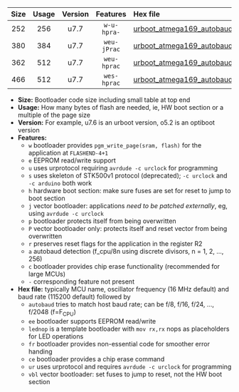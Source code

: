 |Size|Usage|Version|Features|Hex file|
|:-:|:-:|:-:|:-:|:--|
|252|256|u7.7|`w-u-hpra-`|[urboot_atmega169_autobaud_ur.hex](https://raw.githubusercontent.com/stefanrueger/urboot.hex/main/mcus/atmega169/autobaud/urboot_atmega169_autobaud_ur.hex)|
|380|384|u7.7|`weu-jPrac`|[urboot_atmega169_autobaud_ee_lednop_fr_ce_ur_vbl.hex](https://raw.githubusercontent.com/stefanrueger/urboot.hex/main/mcus/atmega169/autobaud/urboot_atmega169_autobaud_ee_lednop_fr_ce_ur_vbl.hex)|
|362|512|u7.7|`weu-hprac`|[urboot_atmega169_autobaud_ee_lednop_fr_ce_ur.hex](https://raw.githubusercontent.com/stefanrueger/urboot.hex/main/mcus/atmega169/autobaud/urboot_atmega169_autobaud_ee_lednop_fr_ce_ur.hex)|
|466|512|u7.7|`wes-hprac`|[urboot_atmega169_autobaud_ee_lednop_fr_ce.hex](https://raw.githubusercontent.com/stefanrueger/urboot.hex/main/mcus/atmega169/autobaud/urboot_atmega169_autobaud_ee_lednop_fr_ce.hex)|

- **Size:** Bootloader code size including small table at top end
- **Usage:** How many bytes of flash are needed, ie, HW boot section or a multiple of the page size
- **Version:** For example, u7.6 is an urboot version, o5.2 is an optiboot version
- **Features:**
  + `w` bootloader provides `pgm_write_page(sram, flash)` for the application at `FLASHEND-4+1`
  + `e` EEPROM read/write support
  + `u` uses urprotocol requiring `avrdude -c urclock` for programming
  + `s` uses skeleton of STK500v1 protocol (deprecated); `-c urclock` and `-c arduino` both work
  + `h` hardware boot section: make sure fuses are set for reset to jump to boot section
  + `j` vector bootloader: applications *need to be patched externally*, eg, using `avrdude -c urclock`
  + `p` bootloader protects itself from being overwritten
  + `P` vector bootloader only: protects itself and reset vector from being overwritten
  + `r` preserves reset flags for the application in the register R2
  + `a` autobaud detection (f_cpu/8n using discrete divisors, n = 1, 2, ..., 256)
  + `c` bootloader provides chip erase functionality (recommended for large MCUs)
  + `-` corresponding feature not present
- **Hex file:** typically MCU name, oscillator frequency (16 MHz default) and baud rate (115200 default) followed by
  + `autobaud` tries to match host baud rate; can be f/8, f/16, f/24, ..., f/2048 (f=F<sub>CPU</sub>)
  + `ee` bootloader supports EEPROM read/write
  + `lednop` is a template bootloader with `mov rx,rx` nops as placeholders for LED operations
  + `fr` bootloader provides non-essential code for smoother error handing
  + `ce` bootloader provides a chip erase command
  + `ur` uses urprotocol and requires `avrdude -c urclock` for programming
  + `vbl` vector bootloader: set fuses to jump to reset, not the HW boot section
